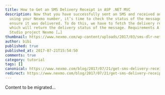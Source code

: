 ```yaml
---
title: How to Get an SMS Delivery Receipt in ASP .NET MVC
description: Now that you have successfully sent an SMS and received an SMS
  using your Nexmo number, it’s time to check the status of the message to
  ensure it was delivered. To do this, we have to fetch the delivery receipt,
  which will return the delivery status of the message. Requirements A Visual
  Studio project Nexmo […]
thumbnail: https://www.nexmo.com/wp-content/uploads/2017/03/sms-dlr-net.png
author: bibi
published: true
published_at: 2017-07-21T15:54:50
comments: true
category: tutorial
tags: []
canonical: https://www.nexmo.com/blog/2017/07/21/get-sms-delivery-receipt-asp-net-mvc-dr
redirect: https://www.nexmo.com/blog/2017/07/21/get-sms-delivery-receipt-asp-net-mvc-dr
---
```

Content to be migrated...